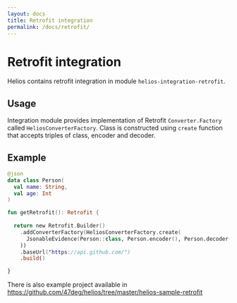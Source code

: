 ```yaml
---
layout: docs
title: Retrofit integration
permalink: /docs/retrofit/
---
```


# Retrofit integration

Helios contains retrofit integration in module `helios-integration-retrofit`.

## Usage

Integration module provides implementation of Retrofit `Converter.Factory` called `HeliosConverterFactory`. Class is constructed using `create` function that accepts triples of class, encoder and decoder.

## Example

```kotlin
@json
data class Person(
  val name: String,
  val age: Int
)

fun getRetrofit(): Retrofit {
  
  return new Retrofit.Builder()
    .addConverterFactory(HeliosConverterFactory.create(
      JsonableEvidence(Person::class, Person.encoder(), Person.decoder())
    ))
    .baseUrl("https://api.github.com/")
    .build()

}
```

There is also example project available in https://github.com/47deg/helios/tree/master/helios-sample-retrofit